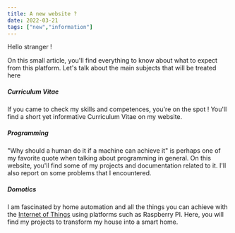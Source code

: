 ```yaml
---
title: A new website ?
date: 2022-03-21
tags: ["new","information"]
---
```


Hello stranger ! 

On this small article, you'll find everything to know about what to expect from this platform. Let's talk about the main subjects that will be treated here

##### Curriculum Vitae

If you came to check my skills and competences, you're on the spot ! You'll find a short yet informative Curriculum Vitae on my website.

##### Programming

"Why should a human do it if a machine can achieve it" is perhaps one of my favorite quote
when talking about programming in general. On this website, you'll find some of my projects and documentation related to it. I'll also report on some problems that I encountered.

##### Domotics

I am fascinated by home automation and all the things you can achieve with the [Internet of Things](https://www.oracle.com/internet-of-things/what-is-iot/#:~:text=What%20is%20IoT%3F,and%20systems%20over%20the%20internet.) using platforms such as Raspberry PI. Here, you will find my projects to transform my house into a smart home.





